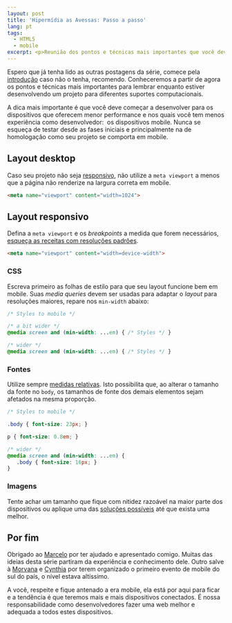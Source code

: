 ```yaml
---
layout: post
title: 'Hipermídia as Avessas: Passo a passo'
lang: pt
tags:
  - HTML5
  - mobile
excerpt: <p>Reunião dos pontos e técnicas mais importantes que você deve lembrar enquanto estiver desenvolvendo um projeto para diferentes suportes computacionais.</p>
---
```


Espero que já tenha lido as outras postagens da série, comece pela [introdução](/hipermidia-as-avessas.html) caso não o tenha, recomendo. Conheceremos a partir de agora os pontos e técnicas mais importantes para lembrar enquanto estiver desenvolvendo um projeto para diferentes suportes computacionais.

A dica mais importante é que você deve começar a desenvolver para os dispositivos que oferecem menor performance e nos quais você tem menos experiência como desenvolvedor:  os dispositivos mobile. Nunca se esqueça de testar desde as fases iniciais e principalmente na de homologação como seu projeto se comporta em mobile.

## Layout desktop

Caso seu projeto não seja [responsivo](/hipermidia-as-avessas-responsive-design.html), não utilize a `meta viewport` a menos que a página não renderize na largura correta em mobile.

~~~ html
<meta name="viewport" content="width=1024">
~~~

## Layout responsivo

Defina a `meta viewport` e os *breakpoints* a medida que forem necessários, [esqueça as receitas com resoluções padrões](/hipermidia-as-avessas-responsive-design.html#Breakpoints).

~~~ html
<meta name="viewport" content="width=device-width">
~~~

### CSS

Escreva primeiro as folhas de estilo para que seu layout funcione bem em mobile. Suas *media queries* devem ser usadas para adaptar o *layout* para resoluções maiores, repare nos `min-width` abaixo:

~~~ css
/* Styles to mobile */

/* a bit wider */
@media screen and (min-width: ...em) { /* Styles */ }

/* wider */
@media screen and (min-width: ...em) { /* Styles */ }
~~~

### Fontes

Utilize sempre [medidas relativas](/hipermidia-as-avessas-responsive-design.html#Tamanho-relativo). Isto possibilita que, ao alterar o tamanho da fonte no `body`, os tamanhos de fonte dos demais elementos sejam afetados na mesma proporção.

~~~ css
/* Styles to mobile */

.body { font-size: 23px; }

p { font-size: 0.8em; }

/* wider */
@media screen and (min-width: ...em) {
   .body { font-size: 16px; }
}
~~~

### Imagens

Tente achar um tamanho que fique com nitidez razoável na maior parte dos dispositivos ou aplique uma das <a href="/hipermidia-as-avessas-imagens.html#Soluções-possíveis">soluções possíveis</a> até que exista uma melhor.

## Por fim

Obrigado ao [Marcelo](https://twitter.com/askoth) por ter ajudado e apresentado comigo. Muitas das ideias desta série partiram da experiência e conhecimento dele. Outro salve à [Morvana](https://twitter.com/morvanabonin) e [Cynthia](https://twitter.com/cynthiazanoni) por terem organizado o primeiro evento de mobile do sul do país, o nível estava altíssimo.

A você, respeite e fique antenado a era mobile, ela está por aqui para ficar e a tendência é que teremos mais e mais dispositivos conectados. É nossa responsabilidade como desenvolvedores fazer uma web melhor e adequada a todos estes dispositivos.
